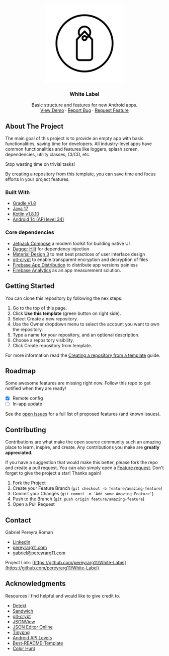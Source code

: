 <!-- PROJECT LOGO -->
<br />
<div align="center">
  <a href="https://github.com/pereyrarg11/White-Label">
    <img src="app/src/main/ic_launcher-playstore.png" alt="Logo" width="250" height="250">
  </a>

<h3 align="center">White Label</h3>
  <p align="center">
    Basic structure and features for new Android apps.
    <br />
    <a href="https://appdistribution.firebase.dev/i/ac57e55786da5ad1">View Demo</a>
    ·
    <a href="https://github.com/pereyrarg11/White-Label/issues/new">Report Bug</a>
    ·
    <a href="https://github.com/pereyrarg11/White-Label/issues/new">Request Feature</a>
  </p>
</div>

<!-- ABOUT THE PROJECT -->

## About The Project

The main goal of this project is to provide an empty app with basic functionalities, saving time for developers.
All industry-level apps have common functionalities and features like loggers, splash screen, dependencies, utility classes, CI/CD, etc.

Stop wasting time on trivial tasks!

By creating a repository from this template, you can save time and focus efforts in your project features.

### Built With

- [Gradle v1.8](https://developer.android.com/build/releases/gradle-plugin#8-1-0)
- [Java 17](https://formulae.brew.sh/formula/openjdk@17)
- [Kotlin v1.8.10](https://kotlinlang.org/)
- [Android 14 (API level 34)](https://developer.android.com/tools/releases/platforms#14)

### Core dependencies

- [Jetpack Compose](https://developer.android.com/jetpack/compose) a modern toolkit for building
  native UI
- [Dagger Hilt](https://dagger.dev/hilt/) for dependency injection
- [Material Design 3](https://m3.material.io/develop/android/jetpack-compose) to met best practices
  of user interface design
- [git-crypt](https://github.com/AGWA/git-crypt) to enable transparent encryption and decryption
  of files
- [Firebase App Distribution](https://firebase.google.com/docs/app-distribution/android/distribute-gradle)
  to distribute app versions painless
- [Firebase Analytics](https://firebase.google.com/docs/analytics/get-started?platform=android) as an app measurement solution.

<!-- GETTING STARTED -->

## Getting Started

You can clone this repository by following the nex steps:

1. Go to the top of this page.
2. Click **Use this template** (green button on right side).
3. Select Create a new repository.
4. Use the Owner dropdown menu to select the account you want to own the repository.
5. Type a name for your repository, and an optional description.
6. Choose a repository visibility.
7. Click Create repository from template.

For more information read the [Creating a repository from a template](https://docs.github.com/en/repositories/creating-and-managing-repositories/creating-a-repository-from-a-template) guide.

<!-- ROADMAP -->

## Roadmap

Some awesome features are missing right now. Follow this repo to get notified when they are ready!

- [x] Remote config
- [ ] In-app update

See the [open issues](https://github.com/pereyrarg11/White-Label/issues) for a full list of proposed
features (and known issues).

<!-- CONTRIBUTING -->

## Contributing

Contributions are what make the open source community such an amazing place to learn, inspire,
and create. Any contributions you make are **greatly appreciated**.

If you have a suggestion that would make this better, please fork the repo and create a pull request.
You can also simply open a [Feature request](https://github.com/pereyrarg11/White-Label/issues/new).
Don't forget to give the project a star! Thanks again!

1. Fork the Project
2. Create your Feature Branch (`git checkout -b feature/amazing-feature`)
3. Commit your Changes (`git commit -m 'Add some Amazing Feature'`)
4. Push to the Branch (`git push origin feature/amazing-feature`)
5. Open a Pull Request

<!-- CONTACT -->

## Contact

Gabriel Pereyra Roman

- [LinkedIn](https://www.linkedin.com/in/pereyrarg11/)
- [pereyrarg11.com](https://pereyrarg11.com/)
- [gabriel@pereyrarg11.com](mailto:gabriel@pereyrarg11.com)

Project Link: [https://github.com/pereyrarg11/White-Label](https://github.com/pereyrarg11/White-Label)

<!-- ACKNOWLEDGMENTS -->

## Acknowledgments

Resources I find helpful and would like to give credit to.

- [Detekt](https://detekt.dev/)
- [Sandwich](https://github.com/skydoves/sandwich)
- [git-crypt](https://github.com/AGWA/git-crypt)
- [JSONView](https://chromewebstore.google.com/detail/jsonview/gmegofmjomhknnokphhckolhcffdaihd)
- [JSON Editor Online](https://jsoneditoronline.org/)
- [Tinypng](https://tinypng.com/)
- [Android API Levels](https://apilevels.com)
- [Best-README-Template](https://github.com/othneildrew/Best-README-Template)
- [Color Hunt](https://colorhunt.co)
